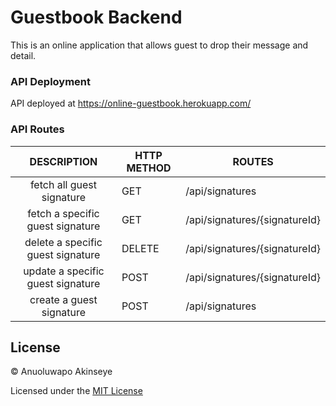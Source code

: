 # Guestbook Backend

This is an online application that allows guest to drop their message and detail.

### API Deployment

API deployed at https://online-guestbook.herokuapp.com/

### API Routes

|        DESCRIPTION             | HTTP METHOD | ROUTES      |
| :----------------------------: | ----------- | ----------- |
| fetch all guest signature   |  GET  | /api/signatures  |
| fetch a specific guest signature   |  GET  | /api/signatures/{signatureId}  |
| delete a specific guest signature   |  DELETE  | /api/signatures/{signatureId}  |
| update a specific guest signature   |  POST  | /api/signatures/{signatureId}  |
| create a guest signature   |  POST  | /api/signatures  |


## License

&copy; Anuoluwapo Akinseye

Licensed under the [MIT License](https://github.com/an-apluss/guestbook-api/blob/master/LICENSE)